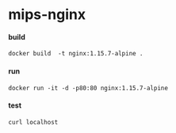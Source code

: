 # mips-nginx

#### build
`docker build  -t nginx:1.15.7-alpine .`
#### run
`docker run -it -d -p80:80 nginx:1.15.7-alpine`
#### test
`curl localhost`
